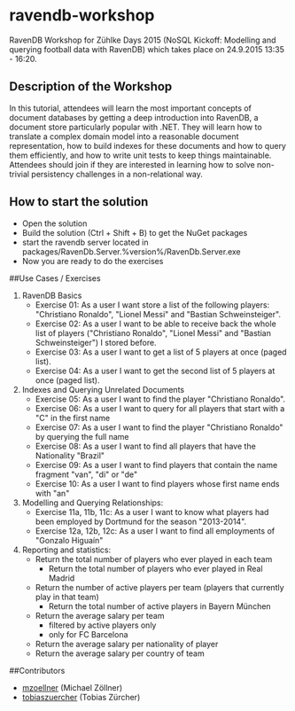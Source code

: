 # ravendb-workshop
RavenDB Workshop for Zühlke Days 2015 (NoSQL Kickoff: Modelling and querying football data with RavenDB) which takes place on 24.9.2015 13:35 - 16:20.

## Description of the Workshop
In this tutorial, attendees will learn the most important concepts of document databases by getting a deep introduction into RavenDB, a document store particularly popular with .NET. They will learn how to translate a complex domain model into a reasonable document representation, how to build indexes for these documents and how to query them efficiently, and how to write unit tests to keep things maintainable. Attendees should join if they are interested in learning how to solve non-trivial persistency challenges in a non-relational way.

## How to start the solution
* Open the solution
* Build the solution (Ctrl + Shift + B) to get the NuGet packages
* start the ravendb server located in packages/RavenDb.Server.%version%/RavenDb.Server.exe
* Now you are ready to do the exercises

##Use Cases / Exercises

1. RavenDB Basics
	* Exercise 01: As a user I want store a list of the following players: "Christiano Ronaldo", "Lionel Messi" and "Bastian Schweinsteiger".
	* Exercise 02: As a user I want to be able to receive back the whole list of players ("Christiano Ronaldo", "Lionel Messi" and "Bastian Schweinsteiger") I stored before. 
	* Exercise 03: As a user I want to get a list of 5 players at once (paged list).
	* Exercise 04: As a user I want to get the second list of 5 players at once (paged list).
3. Indexes and Querying Unrelated Documents
	* Exercise 05: As a user I want to find the player "Christiano Ronaldo".
	* Exercise 06: As a user I want to query for all players that start with a "C" in the first name
	* Exercise 07: As a user I want to find the player "Christiano Ronaldo" by querying the full name
	* Exercise 08: As a user I want to find all players that have the Nationality "Brazil"
	* Exercise 09: As a user I want to find players that contain the name fragment "van", "di" or "de"
	* Exercise 10: As a user I want to find players whose first name ends with "an"
4. Modelling and Querying Relationships:
	* Exercise 11a, 11b, 11c: As a user I want to know what players had been employed by Dortmund for the season "2013-2014". 
	* Exercise 12a, 12b, 12c: As a user I want to find all employments of "Gonzalo Higuaín"
5. Reporting and statistics:
	* Return the total number of players who ever played in each team
		* Return the total number of players who ever played in Real Madrid
	* Return the number of active players per team (players that currently play in that team)
		* Return the total number of active players in Bayern München
	* Return the average salary per team
		* filtered by active players only
		* only for FC Barcelona
	* Return the average salary per nationality of player
	* Return the average salary per country of team

##Contributors
- [mzoellner](https://github.com/mzoellner) (Michael Zöllner)
- [tobiaszuercher](https://github.com/tobiaszuercher) (Tobias Zürcher)
